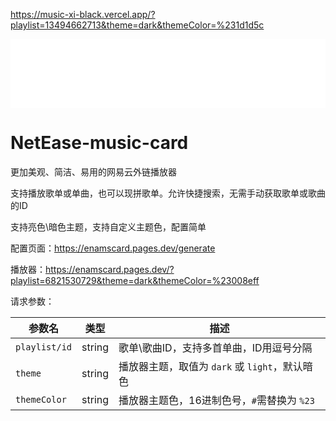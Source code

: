 

https://music-xi-black.vercel.app/?playlist=13494662713&theme=dark&themeColor=%231d1d5c
<iframe src="😁" width="100%" height="110" style="border: none; border-radius: 0px;" frameborder="0"></iframe>

# NetEase-music-card

更加美观、简洁、易用的网易云外链播放器

支持播放歌单或单曲，也可以现拼歌单。允许快捷搜索，无需手动获取歌单或歌曲的ID

支持亮色\暗色主题，支持自定义主题色，配置简单

配置页面：https://enamscard.pages.dev/generate

播放器：https://enamscard.pages.dev/?playlist=6821530729&theme=dark&themeColor=%23008eff

请求参数：


| 参数名           | 类型         | 描述                                      |
|------------------|--------------|-------------------------------------------|
| `playlist/id`    | string      | 歌单\歌曲ID，支持多首单曲，ID用逗号分隔 |
| `theme`          | string      | 播放器主题，取值为 `dark` 或 `light`，默认暗色 |
| `themeColor`     | string      | 播放器主题色，16进制色号，`#`需替换为 `%23` |
